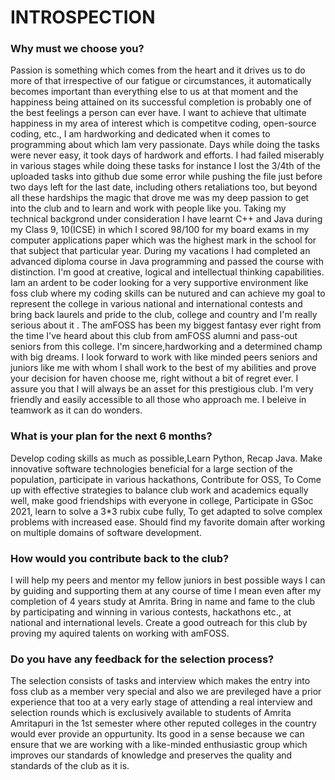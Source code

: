 # INTROSPECTION 
### Why must we choose you?
Passion is something which comes from the heart and it drives us to do more of that irrespective of our fatigue or circumstances, it automatically
becomes important than everything else to us at that moment and the happiness being attained on its successful completion is probably one of the 
best feelings a person can ever have. I want to achieve that ultimate happiness in my area of interest which is competitve coding, open-source 
coding, etc., I am hardworking and dedicated when it comes to programming about which Iam very passionate. Days while doing the tasks were never 
easy, it took days of hardwork and efforts. I had failed miserably in various stages while doing these tasks for instance I lost the 3/4th of the 
uploaded tasks into github due some error while pushing the file just before two days left for the last date, including others retaliations too, 
but beyond all these hardships the magic that drove me was my deep passion to get into the club and to learn and work with people like you.
Taking my technical backgrond under consideration I have learnt C++ and Java during my Class 9, 10(ICSE) in which I scored 98/100 for my board
exams in my computer applications paper which was the highest mark in the school for that subject that particular year. During my vacations I
had completed an advanced diploma course in Java programming and passed the course with distinction. I'm good at creative, logical and 
intellectual thinking capabilities. Iam an ardent to be coder looking for a very supportive environment like foss club where my coding skills
can be nutured and can achieve my goal to represent the college in various national and international contests and bring back laurels and pride
to the club, college and country and I'm really serious about it . The amFOSS has been my biggest fantasy ever right from the time I've heard
about this club from amFOSS alumni and pass-out seniors from this college. I'm sincere,hardworking and a determined champ with big dreams. I 
look forward to work with like minded peers seniors and juniors like me with whom I shall work to the best of my abilities and prove your 
decision for haven choose me, right without a bit of regret ever. I assure you that I will always be an asset for this prestigious club. I'm 
very friendly and easily accessible to all those who approach me. I beleive in teamwork as it can do wonders.
### What is your plan for the next 6 months?
Develop coding skills as much as possible,Learn Python, Recap Java. Make innovative software technologies beneficial for a large section of the
population, participate in various hackathons, Contribute for OSS, To Come up with effective strategies to balance club work and academics equally 
well, make good friendships with everyone in college, Participate in GSoc 2021, learn to solve a 3*3 rubix cube fully, To get adapted to solve 
complex problems with increased ease. Should find my favorite domain after working on multiple domains of software development.
### How would you contribute back to the club?
I will help my peers and mentor my fellow juniors in best possible ways I can by guiding and supporting them at any course of time I mean even after 
my completion of 4 years study at Amrita. Bring in name and fame to the club by participating and winning in various contests, hackathons etc., at 
national and international levels. Create a good outreach for this club by proving my aquired talents on working with amFOSS.
### Do you have any feedback for the selection process?
The selection consists of tasks and interview which makes the entry into foss club as a member very special and also we are previleged have a prior 
experience that too at a very early stage of attending a real interview and selection rounds which is exclusively available to students of Amrita
Amritapuri in the 1st semester where other reputed colleges in the country would ever provide an oppurtunity. Its good in a sense because we can 
ensure that we are working with a like-minded enthusiastic group which improves our standards of knowledge and preserves the quality and standards
of the club as it is.
